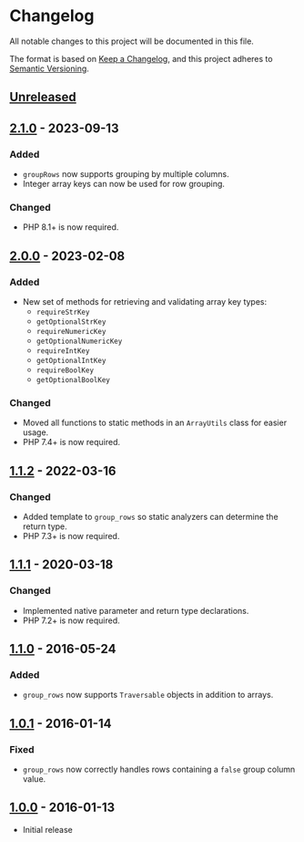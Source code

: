 # Changelog
All notable changes to this project will be documented in this file.

The format is based on [Keep a Changelog](https://keepachangelog.com/en/1.0.0/),
and this project adheres to [Semantic Versioning](https://semver.org/spec/v2.0.0.html).

## [Unreleased]

## [2.1.0] - 2023-09-13
### Added
- `groupRows` now supports grouping by multiple columns.
- Integer array keys can now be used for row grouping.

### Changed
- PHP 8.1+ is now required.

## [2.0.0] - 2023-02-08
### Added
- New set of methods for retrieving and validating array key types:
  - `requireStrKey`
  - `getOptionalStrKey`
  - `requireNumericKey`
  - `getOptionalNumericKey`
  - `requireIntKey`
  - `getOptionalIntKey`
  - `requireBoolKey`
  - `getOptionalBoolKey`

### Changed
- Moved all functions to static methods in an `ArrayUtils` class for easier usage.
- PHP 7.4+ is now required.

## [1.1.2] - 2022-03-16
### Changed
- Added template to `group_rows` so static analyzers can determine the return type.
- PHP 7.3+ is now required.

## [1.1.1] - 2020-03-18
### Changed
- Implemented native parameter and return type declarations.
- PHP 7.2+ is now required.

## [1.1.0] - 2016-05-24
### Added
- `group_rows` now supports `Traversable` objects in addition to arrays.

## [1.0.1] - 2016-01-14
### Fixed
- `group_rows` now correctly handles rows containing a `false` group column value.

## [1.0.0] - 2016-01-13
- Initial release

[Unreleased]: https://github.com/theodorejb/array-utils/compare/v2.1.0...HEAD
[2.1.0]: https://github.com/theodorejb/array-utils/compare/v2.0.0...v2.1.0
[2.0.0]: https://github.com/theodorejb/array-utils/compare/v1.1.2...v2.0.0
[1.1.2]: https://github.com/theodorejb/array-utils/compare/v1.1.1...v1.1.2
[1.1.1]: https://github.com/theodorejb/array-utils/compare/v1.1.0...v1.1.1
[1.1.0]: https://github.com/theodorejb/array-utils/compare/v1.0.1...v1.1.0
[1.0.1]: https://github.com/theodorejb/array-utils/compare/v1.0.0...v1.0.1
[1.0.0]: https://github.com/theodorejb/array-utils/tree/v1.0.0
